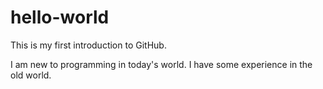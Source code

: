 # hello-world

This is my first introduction to GitHub.

I am new to programming in today's world. I have some experience in the old world.
